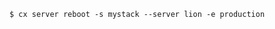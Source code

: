 <!-- layout:code post: servers_example -->

```
$ cx server reboot -s mystack --server lion -e production
```
